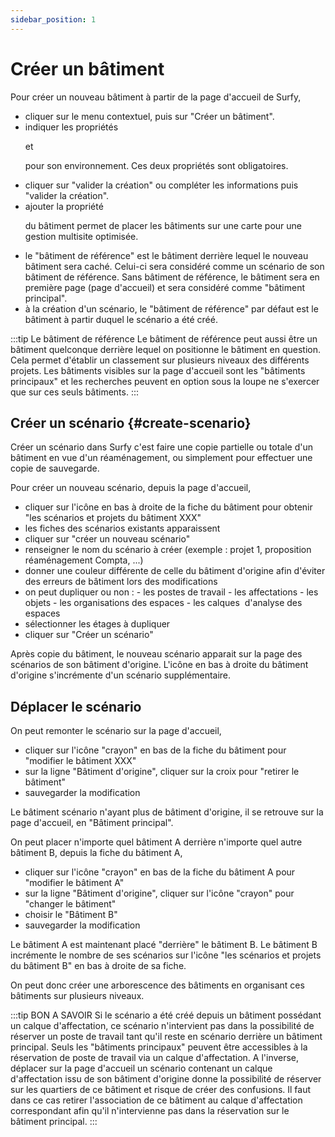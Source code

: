 ```yaml
---
sidebar_position: 1
---
```


# Créer un bâtiment

<Youtube code="M26SIN2q0Mk"/>

Pour créer un nouveau bâtiment à partir de la page d'accueil de Surfy,

<Mandatory code="building" />

-   cliquer sur le menu contextuel, puis sur "Créer un bâtiment".
-   indiquer les propriétés <P code="building:name" /> et <P code="building:color" /> pour son environnement. Ces deux propriétés sont obligatoires.
-   cliquer sur "valider la création" ou compléter les informations puis "valider la création".
-   ajouter la propriété <P code="building:address" /> du bâtiment permet de placer les bâtiments sur une carte pour une gestion multisite optimisée.
-   le "bâtiment de référence" est le bâtiment derrière lequel le nouveau bâtiment sera caché. Celui-ci sera considéré comme un scénario de son bâtiment de référence. Sans bâtiment de référence, le bâtiment sera en première page (page d'accueil) et sera considéré comme "bâtiment principal".
-   à la création d'un scénario, le "bâtiment de référence" par défaut est le bâtiment à partir duquel le scénario a été créé.

:::tip Le bâtiment de référence
Le bâtiment de référence peut aussi être un bâtiment quelconque derrière lequel on positionne le bâtiment en question. Cela permet d'établir un classement sur plusieurs niveaux des différents projets. Les bâtiments visibles sur la page d'accueil sont les "bâtiments principaux" et les recherches peuvent en option sous la loupe ne s'exercer que sur ces seuls bâtiments.
:::

## Créer un scénario {#create-scenario}

Créer un scénario dans Surfy c'est faire une copie partielle ou totale d'un bâtiment en vue d'un réaménagement, ou simplement pour effectuer une copie de sauvegarde.

<Youtube code="6o7F-9XlyqM"/>

Pour créer un nouveau scénario, depuis la page d'accueil,

- cliquer sur l'icône en bas à droite de la fiche du bâtiment pour obtenir "les scénarios et projets du bâtiment XXX"
- les fiches des scénarios existants apparaissent
- cliquer sur "créer un nouveau scénario"
- renseigner le nom du scénario à créer (exemple : projet 1, proposition réaménagement Compta, ...)
- donner une couleur différente de celle du bâtiment d'origine afin d'éviter des erreurs de bâtiment lors des modifications
- on peut dupliquer ou non : - les postes de travail - les affectations - les objets - les organisations des espaces - les calques  d'analyse des espaces
- sélectionner les étages à dupliquer
- cliquer sur "Créer un scénario"

Après copie du bâtiment, le nouveau scénario apparait sur la page des scénarios de son bâtiment d'origine.
L'icône en bas à droite du bâtiment d'origine s'incrémente d'un scénario supplémentaire.

## Déplacer le scénario

On peut remonter le scénario sur la page d'accueil,

- cliquer sur l'icône "crayon" en bas de la fiche du bâtiment pour "modifier le bâtiment XXX"
- sur la ligne "Bâtiment d'origine", cliquer sur la croix pour "retirer le bâtiment"
- sauvegarder la modification

Le bâtiment scénario n'ayant plus de bâtiment d'origine, il se retrouve sur la page d'accueil, en "Bâtiment principal".

On peut placer n'importe quel bâtiment A derrière n'importe quel autre bâtiment B, depuis la fiche du bâtiment A,

- cliquer sur l'icône "crayon" en bas de la fiche du bâtiment A pour "modifier le bâtiment A"
- sur la ligne "Bâtiment d'origine", cliquer sur l'icône "crayon" pour "changer le bâtiment"
- choisir le "Bâtiment B"
- sauvegarder la modification

Le bâtiment A est maintenant placé "derrière" le bâtiment B.
Le bâtiment B incrémente le nombre de ses scénarios sur l'icône "les scénarios et projets du bâtiment B" en bas à droite de sa fiche.

On peut donc créer une arborescence des bâtiments en organisant ces bâtiments sur plusieurs niveaux.

:::tip BON A SAVOIR
Si le scénario a été créé depuis un bâtiment possédant un calque d'affectation, ce scénario n'intervient pas dans la possibilité de réserver un poste de travail tant qu'il reste en scénario derrière un bâtiment principal. Seuls les "bâtiments principaux" peuvent être accessibles à la réservation de poste de travail via un calque d'affectation.
A l'inverse, déplacer sur la page d'accueil un scénario contenant un calque d'affectation issu de son bâtiment d'origine donne la possibilité de réserver sur les quartiers de ce bâtiment et risque de créer des confusions.
Il faut dans ce cas retirer l'association de ce bâtiment au calque d'affectation correspondant afin qu'il n'intervienne pas dans la réservation sur le bâtiment principal.
:::
